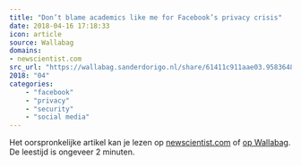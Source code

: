 ```yaml
---
title: "Don’t blame academics like me for Facebook’s privacy crisis"
date: 2018-04-16 17:18:33
icon: article
source: Wallabag
domains:
- newscientist.com
src_url: "https://wallabag.sanderdorigo.nl/share/61411c911aae03.95836481"
2018: "04"
categories:
    - "facebook"
    - "privacy"
    - "security"
    - "social media"
---
```

Het oorspronkelijke artikel kan je lezen op [newscientist.com](https://www.newscientist.com/article/2166331-dont-blame-academics-like-me-for-facebooks-privacy-crisis/) of [op Wallabag](https://wallabag.sanderdorigo.nl/share/61411c911aae03.95836481). De leestijd is ongeveer 2 minuten.